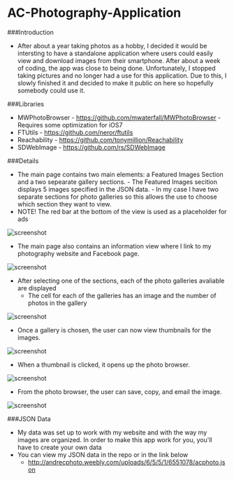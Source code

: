 AC-Photography-Application
==========================
###Introduction

 - After about a year taking photos as a hobby, I decided it would be intersting to have a standalone application where users could easily view and download images from their smartphone. After about a week of coding, the app was close to being done. Unfortunately, I stopped taking pictures and no longer had a use for this application. Due to this, I slowly finished it and decided to make it public on here so hopefully somebody could use it.

###Libraries

 - MWPhotoBrowser - https://github.com/mwaterfall/MWPhotoBrowser 
       - Requires some optimization for iOS7  
 - FTUtils - https://github.com/neror/ftutils
 - Reachability - https://github.com/tonymillion/Reachability
 - SDWebImage - https://github.com/rs/SDWebImage
 
###Details 

 - The main page contains two main elements: a Featured Images Section and a two sepearate gallery sections. 
       - The Featured Images secition displays 5 images specified in the JSON data. 
       - In my case I have two separate sections for photo galleries so this allows the use to choose which section they want to view.
 - NOTE! The red bar at the bottom of the view is used as a placeholder for ads

![screenshot](http://andrecphoto.weebly.com/uploads/6/5/5/1/6551078/8116513_orig.png)

 - The main page also contains an information view where I link to my photography website and Facebook page. 

![screenshot](http://andrecphoto.weebly.com/uploads/6/5/5/1/6551078/8138601_orig.png)

 - After selecting one of the sections, each of the photo galleries avaliable are displayed
      - The cell for each of the galleries has an image and the number of photos in the gallery 

![screenshot](http://andrecphoto.weebly.com/uploads/6/5/5/1/6551078/6859383_orig.png)

 - Once a gallery is chosen, the user can now view thumbnails for the images. 

![screenshot](http://andrecphoto.weebly.com/uploads/6/5/5/1/6551078/6499987_orig.png)

 - When a thumbnail is clicked, it opens up the photo browser. 

![screenshot](http://andrecphoto.weebly.com/uploads/6/5/5/1/6551078/4720719_orig.png)

 - From the photo browser, the user can save, copy, and email the image.
 
![screenshot](http://andrecphoto.weebly.com/uploads/6/5/5/1/6551078/7653410_orig.png)

###JSON Data 

 - My data was set up to work with my website and with the way my images are organized. In order to make this app work for you, you'll have to create your own data
 - You can view my JSON data in the repo or in the link below 
      - http://andrecphoto.weebly.com/uploads/6/5/5/1/6551078/acphoto.json
